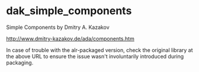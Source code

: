 # dak_simple_components
Simple Components by Dmitry A. Kazakov

http://www.dmitry-kazakov.de/ada/components.htm

In case of trouble with the alr-packaged version, 
check the original library at the above URL
to ensure the issue wasn't involuntarily introduced
during packaging.
